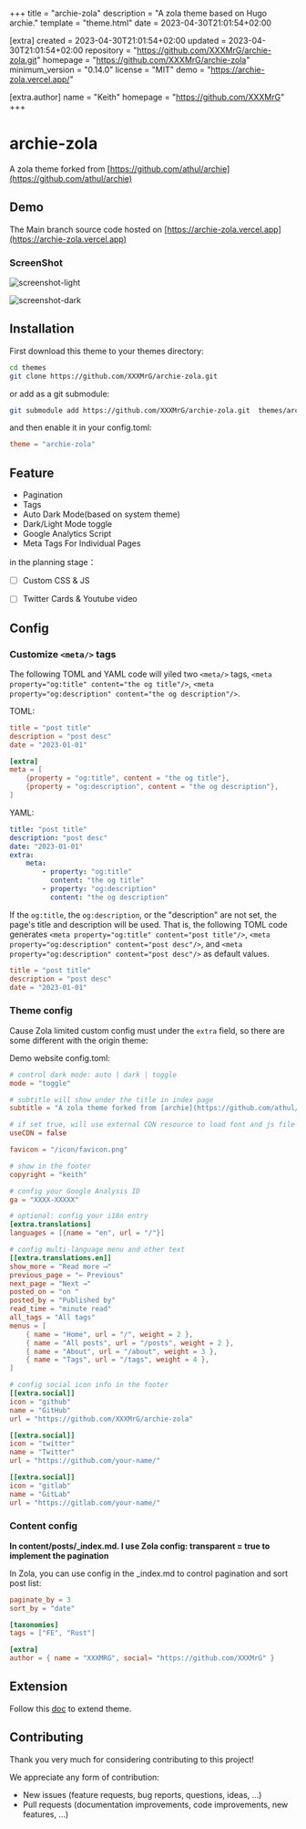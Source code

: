 
+++
title = "archie-zola"
description = "A zola theme based on Hugo archie."
template = "theme.html"
date = 2023-04-30T21:01:54+02:00

[extra]
created = 2023-04-30T21:01:54+02:00
updated = 2023-04-30T21:01:54+02:00
repository = "https://github.com/XXXMrG/archie-zola.git"
homepage = "https://github.com/XXXMrG/archie-zola"
minimum_version = "0.14.0"
license = "MIT"
demo = "https://archie-zola.vercel.app/"

[extra.author]
name = "Keith"
homepage = "https://github.com/XXXMrG"
+++        

# archie-zola


A zola theme forked from [https://github.com/athul/archie](https://github.com/athul/archie)

## Demo


The Main branch source code hosted on [https://archie-zola.vercel.app](https://archie-zola.vercel.app)

### ScreenShot

![screenshot-light](https://archie-zola.vercel.app/screenshot/screenshot-light.png)

![screenshot-dark](https://archie-zola.vercel.app/screenshot/screenshot-dark.png)


## Installation


First download this theme to your themes directory:

```bash
cd themes
git clone https://github.com/XXXMrG/archie-zola.git
```

or add as a git submodule:

```bash
git submodule add https://github.com/XXXMrG/archie-zola.git  themes/archie-zola
```

and then enable it in your config.toml:
```toml
theme = "archie-zola"
```

## Feature

* Pagination
* Tags
* Auto Dark Mode(based on system theme)
* Dark/Light Mode toggle
* Google Analytics Script
* Meta Tags For Individual Pages

in the planning stage：

- [ ] Custom CSS & JS
- [ ] Twitter Cards & Youtube video


## Config

### Customize `<meta/>` tags 

The following TOML and YAML code will yiled two `<meta/>` tags, `<meta property="og:title" content="the og title"/>`, `<meta property="og:description" content="the og description"/>`. 

TOML: 

```toml
title = "post title"
description = "post desc"
date = "2023-01-01"

[extra]
meta = [
    {property = "og:title", content = "the og title"},
    {property = "og:description", content = "the og description"},
]
```

YAML: 

```yaml
title: "post title"
description: "post desc"
date: "2023-01-01"
extra: 
    meta: 
        - property: "og:title"
          content: "the og title"
        - property: "og:description"
          content: "the og description"
```

If the `og:title`, the `og:description`, or the "description" are not set, the page's title and description will be used. That is, the following TOML code generates `<meta property="og:title" content="post title"/>`, `<meta property="og:description" content="post desc"/>`, and `<meta property="og:description" content="post desc"/>` as default values. 

```toml
title = "post title"
description = "post desc"
date = "2023-01-01"
```

### Theme config

Cause Zola limited custom config must under the `extra` field, so there are some different with the origin theme:

Demo website config.toml:

```toml
# control dark mode: auto | dark | toggle
mode = "toggle"

# subtitle will show under the title in index page
subtitle = "A zola theme forked from [archie](https://github.com/athul/archie)"

# if set true, will use external CDN resource to load font and js file
useCDN = false

favicon = "/icon/favicon.png"

# show in the footer
copyright = "keith"

# config your Google Analysis ID
ga = "XXXX-XXXXX"

# optional: config your i18n entry
[extra.translations]
languages = [{name = "en", url = "/"}]

# config multi-language menu and other text
[[extra.translations.en]]
show_more = "Read more ⟶"
previous_page = "← Previous"
next_page = "Next →"
posted_on = "on "
posted_by = "Published by"
read_time = "minute read"
all_tags = "All tags"
menus = [
    { name = "Home", url = "/", weight = 2 },
    { name = "All posts", url = "/posts", weight = 2 },
    { name = "About", url = "/about", weight = 3 },
    { name = "Tags", url = "/tags", weight = 4 },
]

# config social icon info in the footer
[[extra.social]]
icon = "github"
name = "GitHub"
url = "https://github.com/XXXMrG/archie-zola"

[[extra.social]]
icon = "twitter"
name = "Twitter"
url = "https://github.com/your-name/"

[[extra.social]]
icon = "gitlab"
name = "GitLab"
url = "https://gitlab.com/your-name/"

```

### Content config

**In content/posts/_index.md. I use Zola config: transparent = true to implement the pagination**

In Zola, you can use config in the _index.md to control pagination and sort post list:

```toml
paginate_by = 3
sort_by = "date"

[taxonomies]
tags = ["FE", "Rust"]

[extra]
author = { name = "XXXMRG", social= "https://github.com/XXXMrG" }
```

## Extension

Follow this [doc](https://www.getzola.org/documentation/themes/extending-a-theme/) to extend theme.

## Contributing

Thank you very much for considering contributing to this project!

We appreciate any form of contribution:

* New issues (feature requests, bug reports, questions, ideas, ...)
* Pull requests (documentation improvements, code improvements, new features, ...)

        